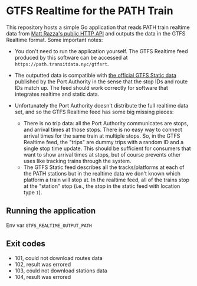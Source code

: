 # GTFS Realtime for the PATH Train

This repository hosts a simple Go application
that reads PATH train realtime data from [Matt Razza's public HTTP API](https://github.com/mrazza/path-data)
and outputs the data in the GTFS Realtime format.
Some important notes:

- You don't need to run the application yourself.
    The GTFS Realtime feed produced by this software can be accessed at `https://path.transitdata.nyc/gtfsrt`.

- The outputted data is compatible with [the official GTFS Static data](https://old.panynj.gov/path/developers.html)
    published by the Port Authority
    in the sense that the stop IDs and route IDs match up.
    The feed should work correctly for software that integrates realtime and static data.

- Unfortunately the Port Authority doesn't distribute the full realtime data set, and so the GTFS
  Realtime feed has some big missing pieces:
  - There is no trip data: all the Port Authority communicates are stops, and arrival times at those stops.
    There is no easy way to connect arrival times for the same train at multiple stops.
    So, in the GTFS Realtime feed, the "trips" are dummy trips with a random ID and a single 
    stop time update. This should be sufficient for consumers that want to show arrival times at stops,
    but of course prevents other uses like tracking trains through the system.
  - The GTFS Static feed describes all the tracks/platforms at each of the PATH stations
    but in the realtime data we don't known which platform a train will stop at.
    In the realtime feed, all of the trains stop at the "station" stop (i.e., the stop in the static
    feed with location type `1`).

## Running the application

Env var `GTFS_REALTIME_OUTPUT_PATH`

## Exit codes

- 101, could not download routes data
- 102, result was errored
- 103, could not download stations data
- 104, result was errored